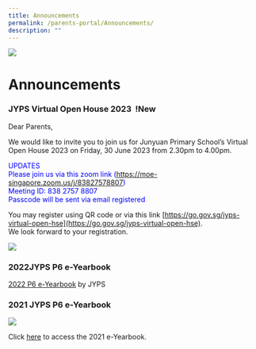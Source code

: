 ```yaml
---
title: Announcements
permalink: /parents-portal/Announcements/
description: ""
---
```

![](/images/banner.gif)

Announcements
=============

### JYPS Virtual Open House 2023&nbsp; !New

Dear Parents,  
  
We would like to invite you to join us for Junyuan Primary School’s Virtual Open House 2023 on Friday, 30 June 2023 from 2.30pm to 4.00pm.

<font color="Blue">UPDATES<br>
Please join us via this zoom link (https://moe-singapore.zoom.us/j/83827578807) <br>
Meeting ID: 838 2757 8807 <br>
Passcode will be sent via email registered </font>

You may register using QR code or via this link&nbsp;[https://go.gov.sg/jyps-virtual-open-hse](https://go.gov.sg/jyps-virtual-open-hse).  
We look forward to your registration.



![](/images/jyps%20e-open%20house%202023.jpg)

### 2022JYPS P6 e-Yearbook

[2022 P6 e-Yearbook](https://www.canva.com/design/DAFOt12c6WA/view?utm_content=DAFOt12c6WA&amp;utm_campaign=designshare&amp;utm_medium=embeds&amp;utm_source=link)&nbsp;by JYPS



### 2021 JYPS P6 e-Yearbook

![](/images/e-Yearbook.png)

Click&nbsp;[here](https://www.canva.com/design/DAEu_gv4qZU/hFl6yglvn0V-1p86CFmK8g/view)&nbsp;to access the 2021 e-Yearbook.
